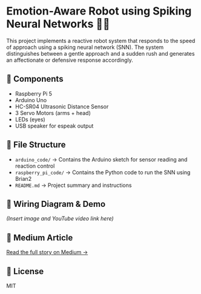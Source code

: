 # Emotion-Aware Robot using Spiking Neural Networks 🧠🤖

This project implements a reactive robot system that responds to the speed of approach using a spiking neural network (SNN). The system distinguishes between a gentle approach and a sudden rush and generates an affectionate or defensive response accordingly.

## 🔧 Components

- Raspberry Pi 5
- Arduino Uno
- HC-SR04 Ultrasonic Distance Sensor
- 3 Servo Motors (arms + head)
- LEDs (eyes)
- USB speaker for espeak output

## 📂 File Structure

- `arduino_code/` → Contains the Arduino sketch for sensor reading and reaction control
- `raspberry_pi_code/` → Contains the Python code to run the SNN using Brian2
- `README.md` → Project summary and instructions

## 📸 Wiring Diagram & Demo
*(Insert image and YouTube video link here)*

## 💬 Medium Article  
[Read the full story on Medium →]([https://medium.com/@kullaniciadresi/buraya-link](https://medium.com/@ilaydabzdmrikc/e099a678f09e))

## 📜 License  
MIT
